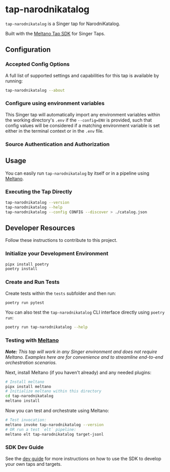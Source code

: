 # tap-narodnikatalog

`tap-narodnikatalog` is a Singer tap for NarodniKatalog.

Built with the [Meltano Tap SDK](https://sdk.meltano.com) for Singer Taps.

<!--

Developer TODO: Update the below as needed to correctly describe the install procedure. For instance, if you do not have a PyPi repo, or if you want users to directly install from your git repo, you can modify this step as appropriate.

## Installation

Install from PyPi:

```bash
pipx install tap-narodnikatalog
```

Install from GitHub:

```bash
pipx install git+https://github.com/ORG_NAME/tap-narodnikatalog.git@main
```

-->

## Configuration

### Accepted Config Options

<!--
Developer TODO: Provide a list of config options accepted by the tap.

This section can be created by copy-pasting the CLI output from:

```
tap-narodnikatalog --about --format=markdown
```
-->

A full list of supported settings and capabilities for this
tap is available by running:

```bash
tap-narodnikatalog --about
```

### Configure using environment variables

This Singer tap will automatically import any environment variables within the working directory's
`.env` if the `--config=ENV` is provided, such that config values will be considered if a matching
environment variable is set either in the terminal context or in the `.env` file.

### Source Authentication and Authorization

<!--
Developer TODO: If your tap requires special access on the source system, or any special authentication requirements, provide those here.
-->

## Usage

You can easily run `tap-narodnikatalog` by itself or in a pipeline using [Meltano](https://meltano.com/).

### Executing the Tap Directly

```bash
tap-narodnikatalog --version
tap-narodnikatalog --help
tap-narodnikatalog --config CONFIG --discover > ./catalog.json
```

## Developer Resources

Follow these instructions to contribute to this project.

### Initialize your Development Environment

```bash
pipx install poetry
poetry install
```

### Create and Run Tests

Create tests within the `tests` subfolder and
  then run:

```bash
poetry run pytest
```

You can also test the `tap-narodnikatalog` CLI interface directly using `poetry run`:

```bash
poetry run tap-narodnikatalog --help
```

### Testing with [Meltano](https://www.meltano.com)

_**Note:** This tap will work in any Singer environment and does not require Meltano.
Examples here are for convenience and to streamline end-to-end orchestration scenarios._

<!--
Developer TODO:
Your project comes with a custom `meltano.yml` project file already created. Open the `meltano.yml` and follow any "TODO" items listed in
the file.
-->

Next, install Meltano (if you haven't already) and any needed plugins:

```bash
# Install meltano
pipx install meltano
# Initialize meltano within this directory
cd tap-narodnikatalog
meltano install
```

Now you can test and orchestrate using Meltano:

```bash
# Test invocation:
meltano invoke tap-narodnikatalog --version
# OR run a test `elt` pipeline:
meltano elt tap-narodnikatalog target-jsonl
```

### SDK Dev Guide

See the [dev guide](https://sdk.meltano.com/en/latest/dev_guide.html) for more instructions on how to use the SDK to
develop your own taps and targets.
